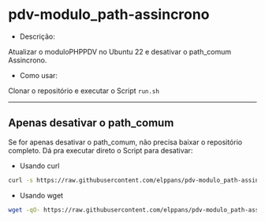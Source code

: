 # pdv-modulo_path-assincrono

- Descrição:

Atualizar o moduloPHPPDV no Ubuntu 22 e desativar o path_comum Assincrono.

- Como usar:

Clonar o repositório e executar o Script `run.sh`
___
## Apenas desativar o path_comum

Se for apenas desativar o path_comum, não precisa baixar o repositório completo.
Dá pra executar direto o Script para desativar:

- Usando curl
```bash
curl -s https://raw.githubusercontent.com/elppans/pdv-modulo_path-assincrono/refs/heads/main/desativar_path_comum_assincrono.sh | bash
```

- Usando wget
```bash
wget -qO- https://raw.githubusercontent.com/elppans/pdv-modulo_path-assincrono/refs/heads/main/desativar_path_comum_assincrono.sh | bash
```
